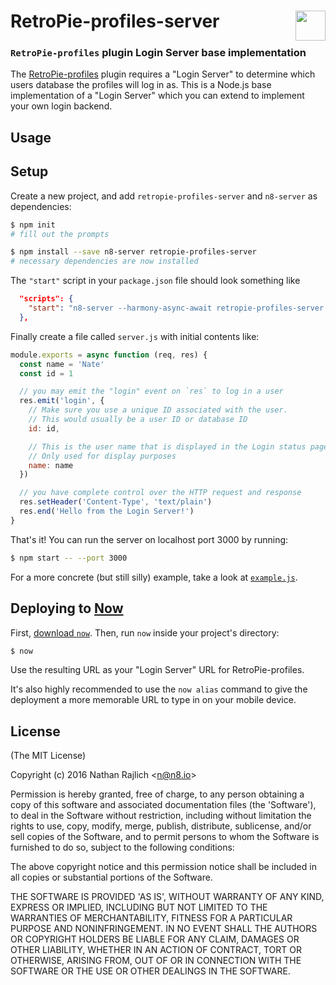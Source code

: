 # RetroPie-profiles-server  <img src="./icon.png" width="48" align="right" />
### `RetroPie-profiles` plugin Login Server base implementation

The [RetroPie-profiles][] plugin requires a "Login Server" to determine which users
database the profiles will log in as. This is a Node.js base implementation of
a "Login Server" which you can extend to implement your own login backend.

## Usage



## Setup

Create a new project, and add `retropie-profiles-server` and `n8-server` as
dependencies:

```bash
$ npm init
# fill out the prompts

$ npm install --save n8-server retropie-profiles-server
# necessary dependencies are now installed
```

The `"start"` script in your `package.json` file should look something like

``` json
  "scripts": {
    "start": "n8-server --harmony-async-await retropie-profiles-server server.js"
  },
```

Finally create a file called `server.js` with initial contents like:

```js
module.exports = async function (req, res) {
  const name = 'Nate'
  const id = 1

  // you may emit the "login" event on `res` to log in a user
  res.emit('login', {
    // Make sure you use a unique ID associated with the user.
    // This would usually be a user ID or database ID
    id: id,

    // This is the user name that is displayed in the Login status page.
    // Only used for display purposes
    name: name
  })

  // you have complete control over the HTTP request and response
  res.setHeader('Content-Type', 'text/plain')
  res.end('Hello from the Login Server!')
}
```

That's it! You can run the server on localhost port 3000 by running:

```bash
$ npm start -- --port 3000
```

For a more concrete (but still silly) example, take a look at
[`example.js`](./example.js).


## Deploying to [Now](https://now.sh)

First, [download `now`](https://zeit.co/download). Then, run `now` inside your
project's directory:

```bash
$ now
```

Use the resulting URL as your "Login Server" URL for RetroPie-profiles.

It's also highly recommended to use the `now alias` command to give the
deployment a more memorable URL to type in on your mobile device.


## License

(The MIT License)

Copyright (c) 2016 Nathan Rajlich &lt;n@n8.io&gt;

Permission is hereby granted, free of charge, to any person obtaining
a copy of this software and associated documentation files (the
'Software'), to deal in the Software without restriction, including
without limitation the rights to use, copy, modify, merge, publish,
distribute, sublicense, and/or sell copies of the Software, and to
permit persons to whom the Software is furnished to do so, subject to
the following conditions:

The above copyright notice and this permission notice shall be
included in all copies or substantial portions of the Software.

THE SOFTWARE IS PROVIDED 'AS IS', WITHOUT WARRANTY OF ANY KIND,
EXPRESS OR IMPLIED, INCLUDING BUT NOT LIMITED TO THE WARRANTIES OF
MERCHANTABILITY, FITNESS FOR A PARTICULAR PURPOSE AND NONINFRINGEMENT.
IN NO EVENT SHALL THE AUTHORS OR COPYRIGHT HOLDERS BE LIABLE FOR ANY
CLAIM, DAMAGES OR OTHER LIABILITY, WHETHER IN AN ACTION OF CONTRACT,
TORT OR OTHERWISE, ARISING FROM, OUT OF OR IN CONNECTION WITH THE
SOFTWARE OR THE USE OR OTHER DEALINGS IN THE SOFTWARE.

[RetroPie-profiles]: https://github.com/TooTallNate/RetroPie-profiles
